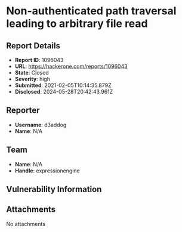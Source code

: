 # Non-authenticated path traversal leading to arbitrary file read 

## Report Details
- **Report ID**: 1096043
- **URL**: https://hackerone.com/reports/1096043
- **State**: Closed
- **Severity**: high
- **Submitted**: 2021-02-05T10:14:35.879Z
- **Disclosed**: 2024-05-28T20:42:43.961Z

## Reporter
- **Username**: d3addog
- **Name**: N/A

## Team
- **Name**: N/A
- **Handle**: expressionengine

## Vulnerability Information


## Attachments
No attachments

